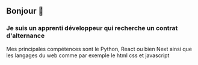 ## Bonjour 👋
### Je suis un apprenti développeur qui recherche un contrat d'alternance

Mes principales compétences sont le Python, React ou bien Next ainsi que les langages du web comme par exemple le html css et javascript
